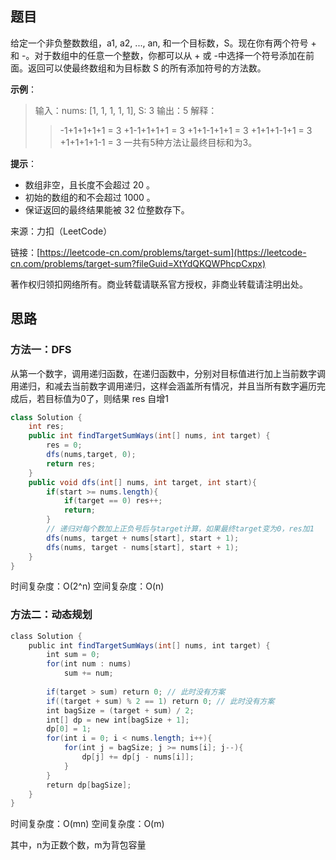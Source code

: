 ## 题目

给定一个非负整数数组，a1, a2, ..., an, 和一个目标数，S。现在你有两个符号 + 和 -。对于数组中的任意一个整数，你都可以从 + 或 -中选择一个符号添加在前面。返回可以使最终数组和为目标数 S 的所有添加符号的方法数。

**示例**：

>输入：nums: [1, 1, 1, 1, 1], S: 3
>输出：5
>解释：
>>-1+1+1+1+1 = 3
>+1-1+1+1+1 = 3
>+1+1-1+1+1 = 3
>+1+1+1-1+1 = 3
>+1+1+1+1-1 = 3
>>一共有5种方法让最终目标和为3。

**提示**：

* 数组非空，且长度不会超过 20 。
* 初始的数组的和不会超过 1000 。
* 保证返回的最终结果能被 32 位整数存下。

来源：力扣（LeetCode）

链接：[https://leetcode-cn.com/problems/target-sum](https://leetcode-cn.com/problems/target-sum?fileGuid=XtYdQKQWPhcpCxpx)

著作权归领扣网络所有。商业转载请联系官方授权，非商业转载请注明出处。

## 思路

### 方法一：DFS

从第一个数字，调用递归函数，在递归函数中，分别对目标值进行加上当前数字调用递归，和减去当前数字调用递归，这样会涵盖所有情况，并且当所有数字遍历完成后，若目标值为0了，则结果 res 自增1

```java
class Solution {
    int res;
    public int findTargetSumWays(int[] nums, int target) {
        res = 0;
        dfs(nums,target, 0);
        return res;
    }
    public void dfs(int[] nums, int target, int start){
        if(start >= nums.length){
            if(target == 0) res++;
            return;
        }
        // 递归对每个数加上正负号后与target计算，如果最终target变为0，res加1
        dfs(nums, target + nums[start], start + 1);
        dfs(nums, target - nums[start], start + 1);
    }
}
```
时间复杂度：O(2^n)
空间复杂度：O(n)

### 方法二：动态规划

```java
class Solution {
    public int findTargetSumWays(int[] nums, int target) {
        int sum = 0;
        for(int num : nums)
            sum += num;
        
        if(target > sum) return 0; // 此时没有方案
        if((target + sum) % 2 == 1) return 0; // 此时没有方案
        int bagSize = (target + sum) / 2;
        int[] dp = new int[bagSize + 1];
        dp[0] = 1;
        for(int i = 0; i < nums.length; i++){
            for(int j = bagSize; j >= nums[i]; j--){
                dp[j] += dp[j - nums[i]];
            }
        }
        return dp[bagSize];
    }
}
```
时间复杂度：O(mn)
空间复杂度：O(m)

其中，n为正数个数，m为背包容量

